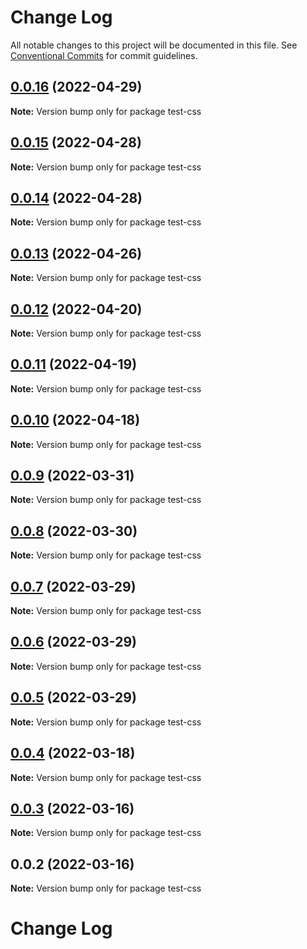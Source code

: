 # Change Log

All notable changes to this project will be documented in this file.
See [Conventional Commits](https://conventionalcommits.org) for commit guidelines.

## [0.0.16](https://github.com/tajo/ladle/compare/test-css@0.0.15...test-css@0.0.16) (2022-04-29)

**Note:** Version bump only for package test-css

## [0.0.15](https://github.com/tajo/ladle/compare/test-css@0.0.14...test-css@0.0.15) (2022-04-28)

**Note:** Version bump only for package test-css

## [0.0.14](https://github.com/tajo/ladle/compare/test-css@0.0.13...test-css@0.0.14) (2022-04-28)

**Note:** Version bump only for package test-css

## [0.0.13](https://github.com/tajo/ladle/compare/test-css@0.0.12...test-css@0.0.13) (2022-04-26)

**Note:** Version bump only for package test-css

## [0.0.12](https://github.com/tajo/ladle/compare/test-css@0.0.11...test-css@0.0.12) (2022-04-20)

**Note:** Version bump only for package test-css

## [0.0.11](https://github.com/tajo/ladle/compare/test-css@0.0.10...test-css@0.0.11) (2022-04-19)

**Note:** Version bump only for package test-css

## [0.0.10](https://github.com/tajo/ladle/compare/test-css@0.0.9...test-css@0.0.10) (2022-04-18)

**Note:** Version bump only for package test-css

## [0.0.9](https://github.com/tajo/ladle/compare/test-css@0.0.8...test-css@0.0.9) (2022-03-31)

**Note:** Version bump only for package test-css

## [0.0.8](https://github.com/tajo/ladle/compare/test-css@0.0.7...test-css@0.0.8) (2022-03-30)

**Note:** Version bump only for package test-css

## [0.0.7](https://github.com/tajo/ladle/compare/test-css@0.0.6...test-css@0.0.7) (2022-03-29)

**Note:** Version bump only for package test-css

## [0.0.6](https://github.com/tajo/ladle/compare/test-css@0.0.5...test-css@0.0.6) (2022-03-29)

**Note:** Version bump only for package test-css

## [0.0.5](https://github.com/tajo/ladle/compare/test-css@0.0.4...test-css@0.0.5) (2022-03-29)

**Note:** Version bump only for package test-css

## [0.0.4](https://github.com/tajo/ladle/compare/test-css@0.0.3...test-css@0.0.4) (2022-03-18)

**Note:** Version bump only for package test-css

## [0.0.3](https://github.com/tajo/ladle/compare/test-css@0.0.2...test-css@0.0.3) (2022-03-16)

**Note:** Version bump only for package test-css

## 0.0.2 (2022-03-16)

**Note:** Version bump only for package test-css

# Change Log
